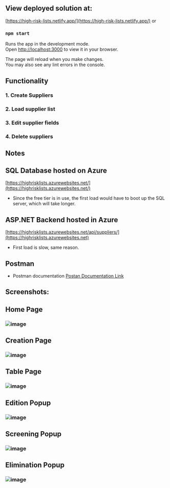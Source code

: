 ## View deployed solution at:
[https://high-risk-lists.netlify.app/](https://high-risk-lists.netlify.app/)
or
### `npm start`
Runs the app in the development mode.\
Open [http://localhost:3000](http://localhost:3000) to view it in your browser.

The page will reload when you make changes.\
You may also see any lint errors in the console.
## Functionality
### 1. Create Suppliers
### 2. Load supplier list
### 3. Edit supplier fields
### 4. Delete suppliers

## Notes
## SQL Database hosted on Azure
[https://highrisklists.azurewebsites.net/](https://highrisklists.azurewebsites.net/)

- Since the free tier is in use, the first load would have to boot up the SQL server, which will take longer.

## ASP.NET Backend hosted in Azure
[https://highrisklists.azurewebsites.net/api/suppliers/](https://highrisklists.azurewebsites.net)

- First load is slow, same reason.

## Postman
- Postman documentation
[Postan Documentation Link](https://api-team-2546.postman.co/workspace/HighRiskLists~41314683-eee9-4dd6-a77d-a7869500a91a/collection/18392507-f3dbd408-be4f-463c-a5de-6e20a027c0db?action=share&creator=18392507/)

## Screenshots:
## Home Page
### ![image](https://github.com/user-attachments/assets/b564cb69-d710-49ae-866f-b6b3b1daaec9)

## Creation Page
### ![image](https://github.com/user-attachments/assets/d2789923-631d-47ff-9431-53835708b764)

## Table Page
### ![image](https://github.com/user-attachments/assets/fffa953f-e126-44ba-a6e8-bbbedc957e0c)
## Edition Popup
### ![image](https://github.com/user-attachments/assets/06025739-e4d4-4396-8cee-1ea6c180912f)
## Screening Popup
### ![image](https://github.com/user-attachments/assets/cb81a075-50d3-40a2-88cb-a6d389c0a286)
## Elimination Popup
### ![image](https://github.com/user-attachments/assets/d63f2fac-b860-451e-b500-79ceb4739a9c)



